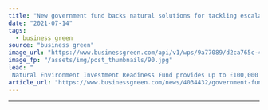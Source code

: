 ```yaml
---
title: "New government fund backs natural solutions for tackling escalating climate risks"
date: "2021-07-14"
tags: 
  - business green
source: "business green"
image_url: "https://www.businessgreen.com/api/v1/wps/9a77089/d2ca765c-46e1-483e-b562-d8a08db67f3f/2/flooded-football-iStock-1208004218-185x114.jpg"
image_fp: "/assets/img/post_thumbnails/90.jpg"
lead: "
 Natural Environment Investment Readiness Fund provides up to £100,000 to 27 nature-based climate projects across England  ..."
article_url: "https://www.businessgreen.com/news/4034432/government-fund-backs-natural-solutions-tackling-escalating-climate-risks"
---
```


---
